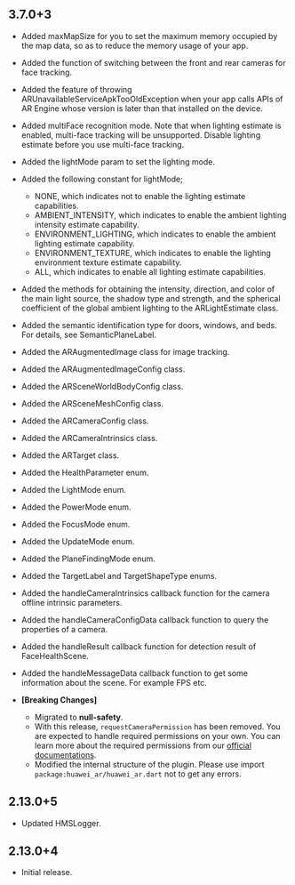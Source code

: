 ## 3.7.0+3

- Added maxMapSize for you to set the maximum memory occupied by the map data, so as to reduce the memory usage of your app.
- Added the function of switching between the front and rear cameras for face tracking. 
- Added the feature of throwing ARUnavailableServiceApkTooOldException when your app calls APIs of AR Engine whose version is later than that installed on the device.
- Added multiFace recognition mode. Note that when lighting estimate is enabled, multi-face tracking will be unsupported. Disable lighting estimate before you use multi-face tracking.
- Added the lightMode param to set the lighting mode.
- Added the following constant for lightMode;
    - NONE, which indicates not to enable the lighting estimate capabilities.
    - AMBIENT_INTENSITY, which indicates to enable the ambient lighting intensity estimate capability.
    - ENVIRONMENT_LIGHTING, which indicates to enable the ambient lighting estimate capability.
    - ENVIRONMENT_TEXTURE, which indicates to enable the lighting environment texture estimate capability.
    - ALL, which indicates to enable all lighting estimate capabilities.
- Added the methods for obtaining the intensity, direction, and color of the main light source, the shadow type and strength, and the spherical coefficient of the global ambient lighting to the ARLightEstimate class.
- Added the semantic identification type for doors, windows, and beds. For details, see SemanticPlaneLabel.
- Added the ARAugmentedImage class for image tracking.
- Added the ARAugmentedImageConfig class.
- Added the ARSceneWorldBodyConfig class.
- Added the ARSceneMeshConfig class.
- Added the ARCameraConfig class.
- Added the ARCameraIntrinsics class.
- Added the ARTarget class. 
- Added the HealthParameter enum.
- Added the LightMode enum.
- Added the PowerMode enum.
- Added the FocusMode enum.
- Added the UpdateMode enum.
- Added the PlaneFindingMode enum.
- Added the TargetLabel and TargetShapeType enums.
- Added the handleCameraIntrinsics callback function for the camera offline intrinsic parameters.
- Added the handleCameraConfigData callback function to query the properties of a camera.
- Added the handleResult callback function for detection result of FaceHealthScene.
- Added the handleMessageData callback function to get some information about the scene. For example FPS etc.

- **[Breaking Changes]**
  - Migrated to **null-safety**.
  - With this release, `requestCameraPermission` has been removed. You are expected to handle required permissions on your own. You can learn more about the required permissions from our [official documentations](https://developer.huawei.com/consumer/en/doc/development/HMS-Plugin-Guides/dev-process-0000001059264478?ha_source=hms1).
  - Modified the internal structure of the plugin. Please use import `package:huawei_ar/huawei_ar.dart` not to get any errors.

## 2.13.0+5

- Updated HMSLogger.

## 2.13.0+4

- Initial release.

